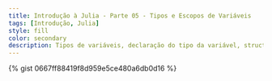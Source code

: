```yaml
---
title: Introdução à Julia - Parte 05 - Tipos e Escopos de Variáveis
tags: [Introdução, Julia]
style: fill
color: secondary
description: Tipos de variáveis, declaração do tipo da variável, struct e escopo de variáveis.
---
```


{% gist 0667ff88419f8d959e5ce480a6db0d16 %}